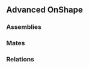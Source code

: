 ## Advanced OnShape

### Assemblies <a name="assemble"></a>

### Mates <a name="mate"></a>

### Relations <a name="relation"></a>
